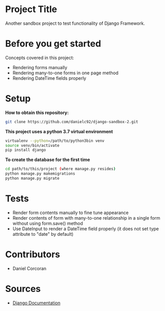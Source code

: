 # Project Title
Another sandbox project to test functionality of Django Framework.

# Before you get started
Concepts covered in this project:
- Rendering forms manually
- Rendering many-to-one forms in one page method
- Rendering DateTime fields properly

# Setup
**How to obtain this repository:**
```sh
git clone https://github.com/danielc92/django-sandbox-2.git
```

**This project uses a python 3.7 virtual environment**
```sh
virtualenv --python=/path/to/python3bin venv
source venv/bin/activate
pip install django
```

**To create the database for the first time**
```sh
cd path/to/this/project (where manage.py resides)
python manage.py makemigrations
python manage.py migrate
```

# Tests
- Render form contents manually to fine tune appearance
- Render contents of form with many-to-one relationship in a single form without using form.save() method
- Use DateInput to render a DateTime field properly (it does not set type attribute to "date" by default)


# Contributors
- Daniel Corcoran

# Sources
- [Django Documentation](https://docs.djangoproject.com/en/2.2/)